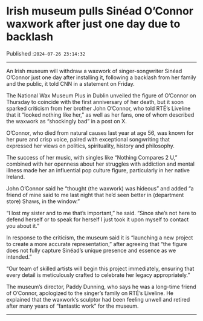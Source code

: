 # Irish museum pulls Sinéad O’Connor waxwork after just one day due to backlash

Published :`2024-07-26 23:14:32`

---

An Irish museum will withdraw a waxwork of singer-songwriter Sinéad O’Connor just one day after installing it, following a backlash from her family and the public, it told CNN in a statement on Friday.

The National Wax Museum Plus in Dublin unveiled the figure of O’Connor on Thursday to coincide with the first anniversary of her death, but it soon sparked criticism from her brother John O’Connor, who told RTÉ’s Liveline that it “looked nothing like her,” as well as her fans, one of whom described the waxwork as “shockingly bad” in a post on X.

O’Connor, who died from natural causes last year at age 56, was known for her pure and crisp voice, paired with exceptional songwriting that expressed her views on politics, spirituality, history and philosophy.

The success of her music, with singles like “Nothing Compares 2 U,” combined with her openness about her struggles with addiction and mental illness made her an influential pop culture figure, particularly in her native Ireland.

John O’Connor said he “thought (the waxwork) was hideous” and added “a friend of mine said to me last night that he’d seen better in (department store) Shaws, in the window.”

“I lost my sister and to me that’s important,” he said. “Since she’s not here to defend herself or to speak for herself I just took it upon myself to contact you about it.”

In response to the criticism, the museum said it is “launching a new project to create a more accurate representation,” after agreeing that “the figure does not fully capture Sinéad’s unique presence and essence as we intended.”

“Our team of skilled artists will begin this project immediately, ensuring that every detail is meticulously crafted to celebrate her legacy appropriately.”

The museum’s director, Paddy Dunning, who says he was a long-time friend of O’Connor, apologized to the singer’s family on RTÉ’s Liveline. He explained that the waxwork’s sculptor had been feeling unwell and retired after many years of “fantastic work” for the museum.

---

